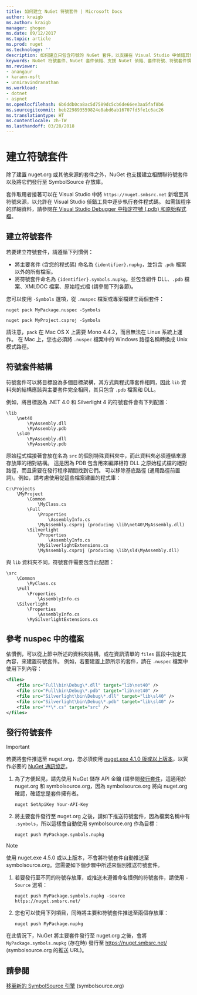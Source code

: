 ```yaml
---
title: 如何建立 NuGet 符號套件 | Microsoft Docs
author: kraigb
ms.author: kraigb
manager: ghogen
ms.date: 09/12/2017
ms.topic: article
ms.prod: nuget
ms.technology: ''
description: 如何建立只包含符號的 NuGet 套件，以支援在 Visual Studio 中偵錯其他 NuGet 套件。
keywords: NuGet 符號套件、NuGet 套件偵錯、支援 NuGet 偵錯、套件符號、符號套件慣例
ms.reviewer:
- anangaur
- karann-msft
- unniravindranathan
ms.workload:
- dotnet
- aspnet
ms.openlocfilehash: 6b6ddb0ca8ac5d7589dc5cb6de66ee3aa5faf8b6
ms.sourcegitcommit: beb229893559824e8abd6ab16707fd5fe1c6ac26
ms.translationtype: HT
ms.contentlocale: zh-TW
ms.lasthandoff: 03/28/2018
---
```

# <a name="creating-symbol-packages"></a>建立符號套件

除了建置 nuget.org 或其他來源的套件之外，NuGet 也支援建立相關聯符號套件以及將它們發行至 SymbolSource 存放庫。

套件取用者接著可以在 Visual Studio 中將 `https://nuget.smbsrc.net` 新增至其符號來源，以允許在 Visual Studio 偵錯工具中逐步執行套件程式碼。 如需該程序的詳細資料，請參閱[在 Visual Studio Debugger 中指定符號 (.pdb) 和原始程式檔](/visualstudio/debugger/specify-symbol-dot-pdb-and-source-files-in-the-visual-studio-debugger)。

## <a name="creating-a-symbol-package"></a>建立符號套件

若要建立符號套件，請遵循下列慣例：

- 將主要套件 (含您的程式碼) 命名為 `{identifier}.nupkg`，並包含 `.pdb` 檔案以外的所有檔案。
- 將符號套件命名為 `{identifier}.symbols.nupkg`，並包含組件 DLL、`.pdb` 檔案、XMLDOC 檔案、原始程式檔 (請參閱下列各節)。

您可以使用 `-Symbols` 選項，從 `.nuspec` 檔案或專案檔建立兩個套件：

```cli
nuget pack MyPackage.nuspec -Symbols

nuget pack MyProject.csproj -Symbols
```

請注意，`pack` 在 Mac OS X 上需要 Mono 4.4.2，而且無法在 Linux 系統上運作。 在 Mac 上，您也必須將 `.nuspec` 檔案中的 Windows 路徑名稱轉換成 Unix 模式路徑。

## <a name="symbol-package-structure"></a>符號套件結構

符號套件可以將目標設為多個目標架構，其方式與程式庫套件相同，因此 `lib` 資料夾的結構應該與主要套件完全相同，其只包含 `.pdb` 檔案和 DLL。

例如，將目標設為 .NET 4.0 和 Silverlight 4 的符號套件會有下列配置：

    \lib
        \net40
            \MyAssembly.dll
            \MyAssembly.pdb
        \sl40
            \MyAssembly.dll
            \MyAssembly.pdb

原始程式檔接著會放在名為 `src` 的個別特殊資料夾中，而此資料夾必須遵循來源存放庫的相對結構。 這是因為 PDB 包含用來編譯相符 DLL 之原始程式檔的絕對路徑，而且需要在發行程序期間找到它們。 可以移除基底路徑 (通用路徑前置詞)。例如，請考慮使用從這些檔案建置的程式庫：

    C:\Projects
        \MyProject
            \Common
                \MyClass.cs
            \Full
                \Properties
                    \AssemblyInfo.cs
                \MyAssembly.csproj (producing \lib\net40\MyAssembly.dll)
            \Silverlight
                \Properties
                    \AssemblyInfo.cs
                \MySilverlightExtensions.cs
                \MyAssembly.csproj (producing \lib\sl4\MyAssembly.dll)

與 `lib` 資料夾不同，符號套件需要包含此配置：

    \src
        \Common
            \MyClass.cs
        \Full
            \Properties
                \AssemblyInfo.cs
        \Silverlight
            \Properties
                \AssemblyInfo.cs
            \MySilverlightExtensions.cs

## <a name="referring-to-files-in-the-nuspec"></a>參考 nuspec 中的檔案

依慣例，可以從上節中所述的資料夾結構，或在資訊清單的 `files` 區段中指定其內容，來建置符號套件。 例如，若要建置上節所示的套件，請在 `.nuspec` 檔案中使用下列內容：

```xml
<files>
    <file src="Full\bin\Debug\*.dll" target="lib\net40" />
    <file src="Full\bin\Debug\*.pdb" target="lib\net40" />
    <file src="Silverlight\bin\Debug\*.dll" target="lib\sl40" />
    <file src="Silverlight\bin\Debug\*.pdb" target="lib\sl40" />
    <file src="**\*.cs" target="src" />
</files>
```

## <a name="publishing-a-symbol-package"></a>發行符號套件

> [!Important]
> 若要將套件推送至 nuget.org，您必須使用 [nuget.exe 4.1.0 版或以上版本](https://www.nuget.org/downloads)，以實作必要的 [NuGet 通訊協定](../api/nuget-protocols.md)。

1. 為了方便起見，請先使用 NuGet 儲存 API 金鑰 (請參閱[發行套件](../create-packages/publish-a-package.md)，這適用於 nuget.org 和 symbolsource.org，因為 symbolsource.org 將向 nuget.org 確認，確認您是套件擁有者。

    ```cli
    nuget SetApiKey Your-API-Key
    ```

1. 將主要套件發行至 nuget.org 之後，請如下推送符號套件，因為檔案名稱中有 `.symbols`，所以這樣會自動使用 symbolsource.org 作為目標：

    ```cli
    nuget push MyPackage.symbols.nupkg
    ```
> [!Note]
> 使用 nuget.exe 4.5.0 或以上版本，不會將符號套件自動推送至 symbolsource.org。您需要如下個步驟中所述來個別推送符號套件。

1. 若要發行至不同的符號存放庫，或推送未遵循命名慣例的符號套件，請使用 `-Source` 選項：

    ```cli
    nuget push MyPackage.symbols.nupkg -source https://nuget.smbsrc.net/
    ```

1. 您也可以使用下列項目，同時將主要和符號套件推送至兩個存放庫：

    ```cli
    nuget push MyPackage.nupkg
    ```

在此情況下，NuGet 將主要套件發行至 nuget.org 之後，會將 `MyPackage.symbols.nupkg` (存在時) 發行至 https://nuget.smbsrc.net/ (symbolsource.org 的推送 URL)。

## <a name="see-also"></a>請參閱

[移至新的 SymbolSource 引擎](https://tripleemcoder.com/2015/10/04/moving-to-the-new-symbolsource-engine/) (symbolsource.org)
